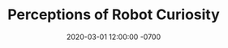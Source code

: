 ---
title: "Perceptions of Robot Curiosity"
date: 2020-03-01 12:00:00 -0700
featured_image: /assets/images/posts/curiosity-perceptions-setup.jpg
categories: ["research", "robotics"]
description: |
  What do observers make of a robot that learns? We identified negative perceptions of robots that take intrinsically-motivated off-task actions, and explored how to repair perceptions of their confidence by providing explanations.
video: https://www.youtube.com/watch?v=1j91ISstdH8
citation_keys: [walker2020perceptions]
redirect_to: "/projects#curiosity-perceptions"
---